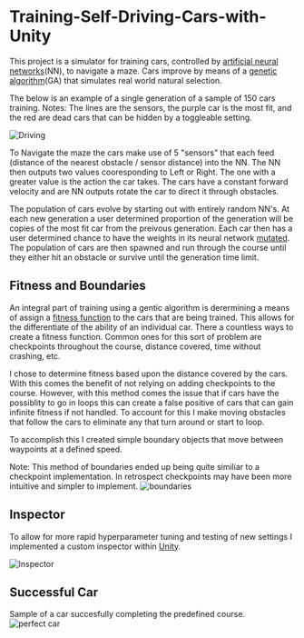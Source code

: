 # Training-Self-Driving-Cars-with-Unity


This project is a simulator for training cars, controlled by [artificial neural networks](https://en.wikipedia.org/wiki/Artificial_neural_network)(NN), to navigate a maze. Cars improve by means of a [genetic algorithm](https://en.wikipedia.org/wiki/Genetic_algorithm)(GA) that simulates real world natural selection.


The below is an example of a single generation of a sample of 150 cars training. Notes: The lines are the sensors, the purple car is the most fit, and the red are dead cars that can be hidden by a toggleable setting. 


![Driving](https://user-images.githubusercontent.com/43308388/63300753-fb6b8c80-c2a6-11e9-9ba4-02cc2e28900d.gif)


To Navigate the maze the cars make use of 5 "sensors" that each feed (distance of the nearest obstacle / sensor distance) into the NN. The NN then outputs two values cooresponding to Left or Right. The one with a greater value is the action the car takes. The cars have a constant forward velocity and are NN outputs rotate the car to direct it through obstacles.

The population of cars evolve by starting out with entirely random NN's. At each new generation a user determined proportion of the generation will be copies of the most fit car from the preivous generation. Each car then has a user determined chance to have the weights in its neural network [mutated](https://en.wikipedia.org/wiki/Mutation_(genetic_algorithm)). The population of cars are then spawned and run through the course until they either hit an obstacle or survive until the generation time limit.

## Fitness and Boundaries

An integral part of training using a gentic algorithm is derermining a means of assign a [fitness function](https://en.wikipedia.org/wiki/Fitness_function) to the cars that are being trained. This allows for the differentiate of the ability of an individual car. There a countless ways to create a fitness function. Common ones for this sort of problem are checkpoints throughout the course, distance covered, time without crashing, etc.

I chose to determine fitness based upon the distance covered by the cars. With this comes the benefit of not relying on adding checkpoints to the course. However, with this method comes the issue that if cars have the possiblity to go in loops this can create a false positive of cars that can gain infinite fitness if not handled. To account for this I make moving obstacles that follow the cars to eliminate any that turn around or start to loop. 

To accomplish this I created simple boundary objects that move between waypoints at a defined speed.

Note: This method of boundaries ended up being quite similiar to a checkpoint implementation. In retrospect checkpoints may have been more intuitive and simpler to implement.
![boundaries](https://user-images.githubusercontent.com/43308388/63312263-f3bfde00-c2ce-11e9-9ab8-936afbe00e99.png)


## Inspector
To allow for more rapid hyperparameter tuning and testing of new settings I implemented a custom inspector within [Unity](https://unity.com/). 

![Inspector](https://user-images.githubusercontent.com/43308388/63300750-fb6b8c80-c2a6-11e9-883d-19207eb165a9.png)


## Successful Car

Sample of a car succesfully completing the predefined course.
![perfect car](https://user-images.githubusercontent.com/43308388/63300752-fb6b8c80-c2a6-11e9-80ba-2c972b53e9a4.gif)
